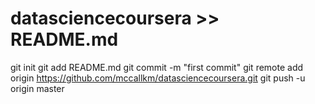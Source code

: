 # datasciencecoursera >> README.md
git init
git add README.md
git commit -m "first commit"
git remote add origin https://github.com/mccallkm/datasciencecoursera.git
git push -u origin master
